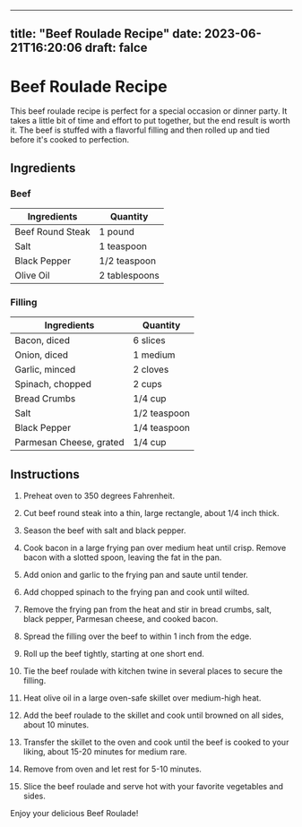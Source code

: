 
---
title: "Beef Roulade Recipe"
date: 2023-06-21T16:20:06
draft: falce
---

# Beef Roulade Recipe

This beef roulade recipe is perfect for a special occasion or dinner party. It takes a little bit of time and effort to put together, but the end result is worth it. The beef is stuffed with a flavorful filling and then rolled up and tied before it's cooked to perfection.

## Ingredients

### Beef

| Ingredients | Quantity |
| --- | --- |
| Beef Round Steak | 1 pound |
| Salt | 1 teaspoon |
| Black Pepper | 1/2 teaspoon |
| Olive Oil | 2 tablespoons |

### Filling

| Ingredients | Quantity |
| --- | --- |
| Bacon, diced | 6 slices |
| Onion, diced | 1 medium |
| Garlic, minced | 2 cloves |
| Spinach, chopped | 2 cups |
| Bread Crumbs | 1/4 cup |
| Salt | 1/2 teaspoon |
| Black Pepper | 1/4 teaspoon |
| Parmesan Cheese, grated | 1/4 cup |

## Instructions

1. Preheat oven to 350 degrees Fahrenheit.

2. Cut beef round steak into a thin, large rectangle, about 1/4 inch thick.

3. Season the beef with salt and black pepper.

4. Cook bacon in a large frying pan over medium heat until crisp. Remove bacon with a slotted spoon, leaving the fat in the pan.

5. Add onion and garlic to the frying pan and saute until tender.

6. Add chopped spinach to the frying pan and cook until wilted.

7. Remove the frying pan from the heat and stir in bread crumbs, salt, black pepper, Parmesan cheese, and cooked bacon.

8. Spread the filling over the beef to within 1 inch from the edge.

9. Roll up the beef tightly, starting at one short end.

10. Tie the beef roulade with kitchen twine in several places to secure the filling.

11. Heat olive oil in a large oven-safe skillet over medium-high heat.

12. Add the beef roulade to the skillet and cook until browned on all sides, about 10 minutes.

13. Transfer the skillet to the oven and cook until the beef is cooked to your liking, about 15-20 minutes for medium rare.

14. Remove from oven and let rest for 5-10 minutes.

15. Slice the beef roulade and serve hot with your favorite vegetables and sides. 

Enjoy your delicious Beef Roulade!
